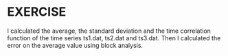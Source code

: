 # EXERCISE

I calculated the average, the standard deviation and the time correlation function of the time series ts1.dat, ts2.dat and ts3.dat. 
Then I calculated the error on the average value using block analysis.
